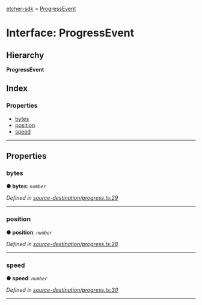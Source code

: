 [etcher-sdk](../README.md) > [ProgressEvent](../interfaces/progressevent.md)

# Interface: ProgressEvent

## Hierarchy

**ProgressEvent**

## Index

### Properties

* [bytes](progressevent.md#bytes)
* [position](progressevent.md#position)
* [speed](progressevent.md#speed)

---

## Properties

<a id="bytes"></a>

###  bytes

**● bytes**: *`number`*

*Defined in [source-destination/progress.ts:29](https://github.com/balena-io-modules/etcher-sdk/blob/6429a60/lib/source-destination/progress.ts#L29)*

___
<a id="position"></a>

###  position

**● position**: *`number`*

*Defined in [source-destination/progress.ts:28](https://github.com/balena-io-modules/etcher-sdk/blob/6429a60/lib/source-destination/progress.ts#L28)*

___
<a id="speed"></a>

###  speed

**● speed**: *`number`*

*Defined in [source-destination/progress.ts:30](https://github.com/balena-io-modules/etcher-sdk/blob/6429a60/lib/source-destination/progress.ts#L30)*

___

